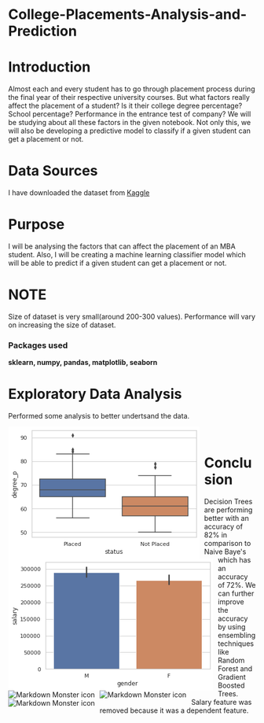 # College-Placements-Analysis-and-Prediction
# Introduction

Almost each and every student has to go through placement process during the final year of their respective university courses. But what factors really affect the placement of a student? Is it their college degree percentage? School percentage? Performance in the entrance test of company? We will be studying about all these factors in the given notebook. Not only this, we will also be developing a predictive model to classify if a given student can get a placement or not.

# Data Sources
I have downloaded the dataset from [Kaggle](https://kaggle.com)
# Purpose
I will be analysing the factors that can affect the placement of an MBA student. Also, I will be creating a machine learning classifier model which will be able to predict if a given student can get a placement or not.

# NOTE
Size of dataset is very small(around 200-300 values). Performance will vary on increasing the size of dataset.

### Packages used
**sklearn, numpy, pandas, matplotlib, seaborn**
# Exploratory Data Analysis
Performed some analysis to better undertsand the data.

<img src="https://github.com/Vaibhavnaudiyal92/College-Placements-Analysis-and-Prediction/blob/master/download%20(9).png?raw=true"
     alt="Markdown Monster icon"
     style="float: left; margin-right: 10px;" />
<img src="https://github.com/Vaibhavnaudiyal92/College-Placements-Analysis-and-Prediction/blob/master/download%20(8).png?raw=true"
     alt="Markdown Monster icon"
     style="float: left; margin-right: 10px;" />

<img src="https://github.com/Vaibhavnaudiyal92/College-Placements-Analysis-and-Prediction/blob/master/c1%20.png?raw=true"
     alt="Markdown Monster icon"
     style="float: left; margin-right: 10px;" />
     
<img src="https://github.com/Vaibhavnaudiyal92/College-Placements-Analysis-and-Prediction/blob/master/c2%20.png?raw=true"
     alt="Markdown Monster icon"
     style="float: left; margin-right: 10px;" />   
<img src="https://github.com/Vaibhavnaudiyal92/College-Placements-Analysis-and-Prediction/blob/master/c3%20.png?raw=true"
     alt="Markdown Monster icon"
     style="float: left; margin-right: 10px;" />

# Conclusion
Decision Trees are performing better with an accuracy of 82% in comparison to Naive Baye's which has an accuracy of 72%. We can further improve the accuracy by using ensembling techniques like Random Forest and Gradient Boosted Trees. Salary feature was removed because it was a dependent feature.
